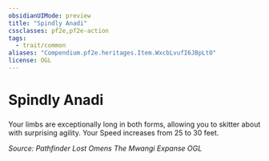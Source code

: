 ```yaml
---
obsidianUIMode: preview
title: "Spindly Anadi"
cssclasses: pf2e,pf2e-action
tags:
  - trait/common
aliases: "Compendium.pf2e.heritages.Item.WxcbLvufI6JBpLt0"
license: OGL
---
```

# Spindly Anadi

### 






Your limbs are exceptionally long in both forms, allowing you to skitter about with surprising agility. Your Speed increases from 25 to 30 feet.

*Source: Pathfinder Lost Omens The Mwangi Expanse*
*OGL*